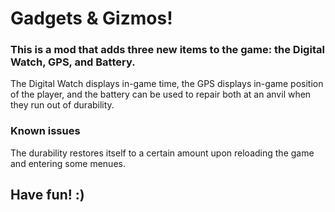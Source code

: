 # Gadgets & Gizmos!

### This is a mod that adds three new items to the game: the Digital Watch, GPS, and Battery.

The Digital Watch displays in-game time, the GPS displays in-game position of the player, and the battery can be used to repair both at an anvil when they run out of durability.

### Known issues

The durability restores itself to a certain amount upon reloading the game and entering some menues.

## Have fun! :)
